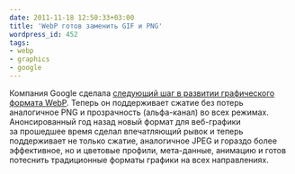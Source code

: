 ```yaml
---
date: 2011-11-18 12:50:33+03:00
title: 'WebP готов заменить GIF и PNG'
wordpress_id: 452
tags:
- webp
- graphics
- google
---
```


Компания Google сделала [следующий шаг в развитии графического формата WebP][1]. Теперь он поддерживает сжатие без потерь аналогичное PNG и прозрачность (альфа-канал) во всех режимах. Анонсированный год назад новый формат для веб-графики за прошедшее время сделал впечатляющий рывок и теперь поддерживает не только сжатие, аналогичное JPEG и гораздо более эффективное, но и цветовые профили, мета-данные, анимацию и готов потеснить традиционные форматы графики на всех направлениях.

[1]: http://blog.chromium.org/2011/11/lossless-and-transparency-encoding-in.html
